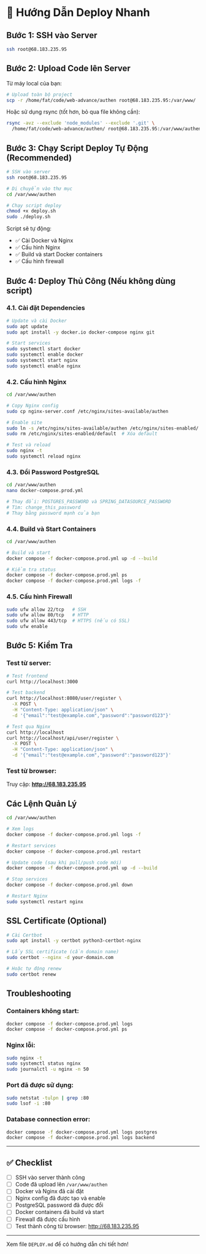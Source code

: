 # 🚀 Hướng Dẫn Deploy Nhanh

## Bước 1: SSH vào Server

```bash
ssh root@68.183.235.95
```

## Bước 2: Upload Code lên Server

Từ máy local của bạn:

```bash
# Upload toàn bộ project
scp -r /home/fat/code/web-advance/authen root@68.183.235.95:/var/www/
```

Hoặc sử dụng rsync (tốt hơn, bỏ qua file không cần):

```bash
rsync -avz --exclude 'node_modules' --exclude '.git' \
  /home/fat/code/web-advance/authen/ root@68.183.235.95:/var/www/authen/
```

## Bước 3: Chạy Script Deploy Tự Động (Recommended)

```bash
# SSH vào server
ssh root@68.183.235.95

# Di chuyển vào thư mục
cd /var/www/authen

# Chạy script deploy
chmod +x deploy.sh
sudo ./deploy.sh
```

Script sẽ tự động:
- ✅ Cài Docker và Nginx
- ✅ Cấu hình Nginx
- ✅ Build và start Docker containers
- ✅ Cấu hình firewall

## Bước 4: Deploy Thủ Công (Nếu không dùng script)

### 4.1. Cài đặt Dependencies

```bash
# Update và cài Docker
sudo apt update
sudo apt install -y docker.io docker-compose nginx git

# Start services
sudo systemctl start docker
sudo systemctl enable docker
sudo systemctl start nginx
sudo systemctl enable nginx
```

### 4.2. Cấu hình Nginx

```bash
cd /var/www/authen

# Copy Nginx config
sudo cp nginx-server.conf /etc/nginx/sites-available/authen

# Enable site
sudo ln -s /etc/nginx/sites-available/authen /etc/nginx/sites-enabled/
sudo rm /etc/nginx/sites-enabled/default  # Xóa default

# Test và reload
sudo nginx -t
sudo systemctl reload nginx
```

### 4.3. Đổi Password PostgreSQL

```bash
cd /var/www/authen
nano docker-compose.prod.yml

# Thay đổi: POSTGRES_PASSWORD và SPRING_DATASOURCE_PASSWORD
# Tìm: change_this_password
# Thay bằng password mạnh của bạn
```

### 4.4. Build và Start Containers

```bash
cd /var/www/authen

# Build và start
docker compose -f docker-compose.prod.yml up -d --build

# Kiểm tra status
docker compose -f docker-compose.prod.yml ps
docker compose -f docker-compose.prod.yml logs -f
```

### 4.5. Cấu hình Firewall

```bash
sudo ufw allow 22/tcp   # SSH
sudo ufw allow 80/tcp   # HTTP
sudo ufw allow 443/tcp  # HTTPS (nếu có SSL)
sudo ufw enable
```

## Bước 5: Kiểm Tra

### Test từ server:

```bash
# Test frontend
curl http://localhost:3000

# Test backend
curl http://localhost:8080/user/register \
  -X POST \
  -H "Content-Type: application/json" \
  -d '{"email":"test@example.com","password":"password123"}'

# Test qua Nginx
curl http://localhost
curl http://localhost/api/user/register \
  -X POST \
  -H "Content-Type: application/json" \
  -d '{"email":"test@example.com","password":"password123"}'
```

### Test từ browser:

Truy cập: **http://68.183.235.95**

## Các Lệnh Quản Lý

```bash
cd /var/www/authen

# Xem logs
docker compose -f docker-compose.prod.yml logs -f

# Restart services
docker compose -f docker-compose.prod.yml restart

# Update code (sau khi pull/push code mới)
docker compose -f docker-compose.prod.yml up -d --build

# Stop services
docker compose -f docker-compose.prod.yml down

# Restart Nginx
sudo systemctl restart nginx
```

## SSL Certificate (Optional)

```bash
# Cài Certbot
sudo apt install -y certbot python3-certbot-nginx

# Lấy SSL certificate (cần domain name)
sudo certbot --nginx -d your-domain.com

# Hoặc tự động renew
sudo certbot renew
```

## Troubleshooting

### Containers không start:

```bash
docker compose -f docker-compose.prod.yml logs
docker compose -f docker-compose.prod.yml ps
```

### Nginx lỗi:

```bash
sudo nginx -t
sudo systemctl status nginx
sudo journalctl -u nginx -n 50
```

### Port đã được sử dụng:

```bash
sudo netstat -tulpn | grep :80
sudo lsof -i :80
```

### Database connection error:

```bash
docker compose -f docker-compose.prod.yml logs postgres
docker compose -f docker-compose.prod.yml logs backend
```

---

## ✅ Checklist

- [ ] SSH vào server thành công
- [ ] Code đã upload lên `/var/www/authen`
- [ ] Docker và Nginx đã cài đặt
- [ ] Nginx config đã được tạo và enable
- [ ] PostgreSQL password đã được đổi
- [ ] Docker containers đã build và start
- [ ] Firewall đã được cấu hình
- [ ] Test thành công từ browser: http://68.183.235.95

---

Xem file `DEPLOY.md` để có hướng dẫn chi tiết hơn!

